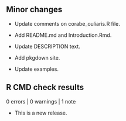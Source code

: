 ## Minor changes

- Update comments on corabe_ouliaris.R file.

- Add README.md and Introduction.Rmd.

- Update DESCRIPTION text.

- Add pkgdown site.

- Update examples.

## R CMD check results

0 errors \| 0 warnings \| 1 note

-   This is a new release.
